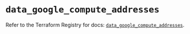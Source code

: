 # `data_google_compute_addresses`

Refer to the Terraform Registry for docs: [`data_google_compute_addresses`](https://registry.terraform.io/providers/hashicorp/google/5.21.0/docs/data-sources/compute_addresses).

